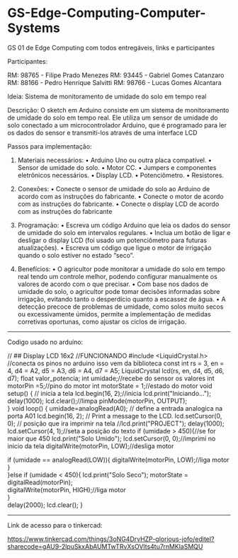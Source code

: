 # GS-Edge-Computing-Computer-Systems
GS  01 de Edge Computing com todos entregáveis, links e participantes


Participantes:

RM: 98765 - Filipe Prado Menezes
RM: 93445 - Gabriel Gomes Catanzaro
RM: 88166 - Pedro Henrique Salvitti
RM: 98766 - Lucas Gomes Alcantara

Ideia: Sistema de monitoramento de umidade do solo em tempo real

Descrição: O sketch em Arduino consiste em um sistema de monitoramento de umidade do solo em tempo real. Ele utiliza um sensor de umidade do solo conectado a um microcontrolador Arduino, que é programado para ler os 
dados do sensor e transmiti-los através de uma interface LCD

Passos para implementação:

1.	Materiais necessários:
  •	Arduino Uno ou outra placa compatível.
  •	Sensor de umidade do solo.
  •	Motor CC.
  •	Jumpers e componentes eletrônicos necessários.
  •	Display LCD.
  •	Potenciômetro.
  •	Resistores.
  
2.	Conexões:
  •	Conecte o sensor de umidade do solo ao Arduino de acordo com as instruções do fabricante.
  •	Conecte o motor de acordo com as instruções do fabricante.
  •	Conecte o display LCD de acordo com as instruções do fabricante
  
3.	Programação:
  •	Escreva um código Arduino que leia os dados do sensor de umidade do solo em intervalos regulares.
  •	Inclua um botão de ligar e desligar o display LCD (foi usado um potenciômetro para futuras atualizações).
  •	Escreva um código que ligue o motor de irrigação quando o solo estiver no estado “seco”.
  
4.  Benefícios:
  •	O agricultor pode monitorar a umidade do solo em tempo real tendo um controle melhor, podendo configurar manualmente os valores de acordo com o que precisar.
  •	Com base nos dados de umidade do solo, o agricultor pode tomar decisões informadas sobre irrigação, evitando tanto o desperdício quanto a escassez de água.
  •	A detecção precoce de problemas de umidade, como solos muito secos ou excessivamente úmidos, permite a implementação de medidas corretivas oportunas, como ajustar os ciclos de irrigação.
  
--------------------------------------------------------------------------------
 
 Codigo usado no arduíno:
  
// ## Display LCD 16x2
//FUNCIONANDO
#include <LiquidCrystal.h>
//conecta os pinos no arduino isso vem da biblioteca
const int rs = 3, en = 4, d4 = A2, d5 = A3, d6 = A4, d7 = A5;
LiquidCrystal lcd(rs, en, d4, d5, d6, d7);
float valor_potencia;
int umidade;//recebe do sensor os valores 
int motorPin =5;//pino do motor
int motorState = 1;//estado do motor
void setup() { 
  // inicia a tela
  lcd.begin(16, 2);//inicia 
  lcd.print("Iniciando...");
  delay(1000);
  lcd.clear();//limpa
  pinMode(motorPin, OUTPUT);  
} 
void loop() { 
  umidade=analogRead(A0);
// define a entrada analogica na porta A01
  lcd.begin(16, 2); 
  // Print a message to the LCD. 
  lcd.setCursor(0, 0); // posição que ira imprimir na tela
  //lcd.print("PROJECT");
  delay(1000);
  lcd.setCursor(4, 1);//seta a posição do texto
  if (umidade > 450){//se for maior que 450 
  lcd.print("Solo Umido");
  lcd.setCursor(0, 0);//imprimi no inicio da tela
  digitalWrite(motorPin, LOW);//desliga motor
    
  if (umidade == analogRead(LOW)){
    digitalWrite(motorPin, LOW);//liga motor
  }    
  }else if (umidade < 450){ 
    lcd.print("Solo Seco");
    motorState = digitalRead(motorPin);  
     digitalWrite(motorPin, HIGH);//liga motor  
  }  
  delay(2000);
  lcd.clear();
}

--------------------------------------------------------------------------------

Link de acesso para o tinkercad:

https://www.tinkercad.com/things/3oNG4DrvHZP-glorious-jofo/editel?sharecode=gAU9-2lpuSkxAbAUMTwTRvXsOVlts4tu7rnMKlaSMQU


